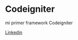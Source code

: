 # Codeigniter
mi primer framework Codeigniter

[Linkedin]( https://www.linkedin.com/in/matias-sanchez-villar/)
